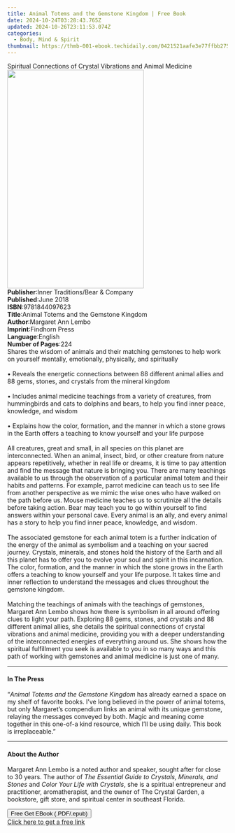```yaml
---
title: Animal Totems and the Gemstone Kingdom | Free Book
date: 2024-10-24T03:28:43.765Z
updated: 2024-10-26T23:11:53.074Z
categories:
  - Body, Mind & Spirit
thumbnail: https://thmb-001-ebook.techidaily.com/0421521aafe3e77ffbb27532ce149c12644c0eb20b1768dcc7627a352b7eb7fb.jpg
---
```

<main id="book-container">
  <div class="flex flex-col">
    <div class="book-brief flex-1 py-6 px-4 sm:p-6 md:py-10 md:px-8">
      <!-- brief-->
      <div class="book-brief-main">
        Spiritual Connections of Crystal Vibrations and Animal Medicine
      </div>
    </div>
    <div
      class="book-meta-info flex-1 grid gap-4 col-start-1 col-end-3 row-start-1 sm:mb-6 sm:grid-cols-4 lg:gap-6 lg:col-start-2 lg:row-end-6 lg:row-span-6 lg:mb-0"
    >
      <div
        class="book-meta-info-left place-content-center mt-4 p-4 text-sm leading-6 col-start-2 col-span-2 dark:text-slate-400"
      >
        <img
          class="w-full h-500 object-cover rounded-lg sm:h-255 sm:col-span-2 lg:col-span-full"
          src="https://img-001-ebook.techidaily.com/d9defa7a4744d53a5b820f729d3f58ce8b41d08e8580540331a2c0f09423f786.jpg"
          alt=""
          width="312"
          height="500"
        />
      </div>
      <div
        class="book-meta-info-right mt-2 col-start-1 row-start-2 col-span-3 self-center"
      >
        <!-- meta data  -->
        <div class="flex flex-col px-4 md:px-8">
          <div class="flex-1">
            <strong>Publisher</strong>:<span class="px-2"
              >Inner Traditions/Bear &amp; Company</span
            >
          </div>
          <div class="flex-1">
            <strong>Published</strong>:<span class="px-2">June 2018</span>
          </div>
          <div class="flex-1">
            <strong>ISBN</strong>:<span class="px-2">9781844097623</span>
          </div>
          <div class="flex-1">
            <strong>Title</strong>:<span class="px-2"
              >Animal Totems and the Gemstone Kingdom</span
            >
          </div>
          <div class="flex-1">
            <strong>Author</strong>:<span class="px-2">Margaret Ann Lembo</span>
          </div>
          <div class="flex-1">
            <strong>Imprint</strong>:<span class="px-2">Findhorn Press</span>
          </div>
          <div class="flex-1">
            <strong>Language</strong>:<span class="px-2">English</span>
          </div>
          <div class="flex-1">
            <strong>Number of Pages</strong>:<span class="px-2">224</span>
          </div>
        </div>
      </div>
    </div>
    <div class="book-description flex-1 py-6 px-4 sm:p-6 md:py-10 md:px-8">
      <div class="book-description-main">
        <div accordion-content="" id="description">
          Shares the wisdom of animals and their matching gemstones to help work
          on yourself mentally, emotionally, physically, and spiritually
          <br /><br />• Reveals the energetic connections between 88 different
          animal allies and 88 gems, stones, and crystals from the mineral
          kingdom <br /><br />• Includes animal medicine teachings from a
          variety of creatures, from hummingbirds and cats to dolphins and
          bears, to help you find inner peace, knowledge, and wisdom
          <br /><br />• Explains how the color, formation, and the manner in
          which a stone grows in the Earth offers a teaching to know yourself
          and your life purpose <br /><br />All creatures, great and small, in
          all species on this planet are interconnected. When an animal, insect,
          bird, or other creature from nature appears repetitively, whether in
          real life or dreams, it is time to pay attention and find the message
          that nature is bringing you. There are many teachings available to us
          through the observation of a particular animal totem and their habits
          and patterns. For example, parrot medicine can teach us to see life
          from another perspective as we mimic the wise ones who have walked on
          the path before us. Mouse medicine teaches us to scrutinize all the
          details before taking action. Bear may teach you to go within yourself
          to find answers within your personal cave. Every animal is an ally,
          and every animal has a story to help you find inner peace, knowledge,
          and wisdom. <br /><br />The associated gemstone for each animal totem
          is a further indication of the energy of the animal as symbolism and a
          teaching on your sacred journey. Crystals, minerals, and stones hold
          the history of the Earth and all this planet has to offer you to
          evolve your soul and spirit in this incarnation. The color, formation,
          and the manner in which the stone grows in the Earth offers a teaching
          to know yourself and your life purpose. It takes time and inner
          reflection to understand the messages and clues throughout the
          gemstone kingdom. <br /><br />Matching the teachings of animals with
          the teachings of gemstones, Margaret Ann Lembo shows how there is
          symbolism in all around offering clues to light your path. Exploring
          88 gems, stones, and crystals and 88 different animal allies, she
          details the spiritual connections of crystal vibrations and animal
          medicine, providing you with a deeper understanding of the
          interconnected energies of everything around us. She shows how the
          spiritual fulfillment you seek is available to you in so many ways and
          this path of working with gemstones and animal medicine is just one of
          many.
        </div>
        <div class="accordion-fader"></div>
      </div>
    </div>
    <div class="book-excerpts flex-1 py-6 px-4 sm:p-6 md:py-10 md:px-8">
      <!-- excerpts-->
      <div class="book-excerpts-main">
        <hr />
        <h4 class="placeholder placeholder-heading">
          <span>In The Press</span>
        </h4>
        <p>
          “<i>Animal Totems and the Gemstone Kingdom</i> has already earned a
          space on my shelf of favorite books. I’ve long believed in the power
          of animal totems, but only Margaret’s compendium links an animal with
          its unique gemstone, relaying the messages conveyed by both. Magic and
          meaning come together in this one-of-a kind resource, which I’ll be
          using daily. This book is irreplaceable.”
        </p>
      </div>
    </div>
    <div class="book-about-author flex-1 py-6 px-4 sm:p-6 md:py-10 md:px-8">
      <!-- about author-->
      <div class="book-main-author-main">
        <hr />
        <h4 class="placeholder placeholder-heading">
          <span>About the Author</span>
        </h4>
        <p>
          Margaret Ann Lembo is a noted author and speaker, sought after for
          close to 30 years. The author of
          <i>The Essential Guide to Crystals, Minerals, and Stones</i> and
          <i>Color Your Life with Crystals</i>, she is a spiritual entrepreneur
          and practitioner, aromatherapist, and the owner of The Crystal Garden,
          a bookstore, gift store, and spiritual center in southeast Florida.
        </p>
      </div>
    </div>
    <div class="book-free-get flex-1 py-6 px-4 sm:p-6 md:py-10 md:px-8">
      <button
        id="btn-free-get"
        class="bg-blue-500 hover:bg-blue-700 text-white font-bold py-2 px-4 rounded"
      >
        Free Get EBook (.PDF/.epub)
      </button>
      <div id="countdown-display" class="px-2 text-lg mt-2"></div>
      <a
        id="free-link"
        class="hidden bg-blue-500 hover:bg-blue-700 text-white font-bold py-2 px-4 rounded"
        href="https://www.ebooks.com/en-us/book/95937555/animal-totems-and-the-gemstone-kingdom/margaret-ann-lembo/"
        target="_blank"
        >Click here to get a free link</a
      >
    </div>
    <script>
      let countdownTime = 0;
      let countdownInterval = null;
      document
        .getElementById('btn-free-get')
        .addEventListener('click', startCountdown);
      function startCountdown() {
        countdownTime = new Date().getTime() + 60000 * 3;
        countdownInterval = setInterval(updateCountdown, 1000);
        document.getElementById('btn-free-get').disabled = true;
        document
          .getElementById('btn-free-get')
          .classList.add('bg-gray-500', 'cursor-not-allowed');
      }
      function updateCountdown() {
        let currentTime = new Date().getTime();
        let timeLeft = countdownTime - currentTime;
        let secondsLeft = Math.floor(timeLeft / 1000);
        document.getElementById('countdown-display').innerHTML =
          `Remaining time: ${secondsLeft} seconds.`;
        if (secondsLeft <= 0) {
          clearInterval(countdownInterval);
          document.getElementById('btn-free-get').classList.add('hidden');
          document.getElementById('free-link').classList.remove('hidden');
          document.getElementById('countdown-display').innerHTML = '';
        }
      }
    </script>
  </div>
</main>

<ins class="adsbygoogle"
      style="display:block"
      data-ad-client="ca-pub-7571918770474297"
      data-ad-slot="8358498916"
      data-ad-format="auto"
      data-full-width-responsive="true"></ins>
    